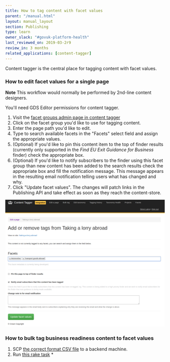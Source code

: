 ```yaml
---
title: How to tag content with facet values
parent: "/manual.html"
layout: manual_layout
section: Publishing
type: learn
owner_slack: "#govuk-platform-health"
last_reviewed_on: 2019-03-2r9
review_in: 3 months
related_applications: [content-tagger]
---
```


Content tagger is the central place for tagging content with facet values.

### How to edit facet values for a single page

**Note** This workflow would normally be performed by 2nd-line content designers.

You'll need GDS Editor permissions for content tagger.

1. Visit the [facet groups admin page in content tagger](https://content-tagger.integration.publishing.service.gov.uk/facet_groups)
2. Click on the facet group you'd like to use for tagging content.
3. Enter the page path you'd like to edit.
4. Type to search available facets in the "Facets" select field and assign the appropriate values.
5. (Optional) If you'd like to pin this content item to the top of finder results (currently only supported in the _Find EU Exit Guidance for Business_ finder) check the appropriate box.
6. (Optional) If you'd like to notify subscribers to the finder using this facet group than new content has been added to the search results check the appropriate box and fill the notification message. This message appears in the resulting email notification telling users what has changed and why.
7. Click "Update facet values". The changes will patch links in the Publishing API and take effect as soon as they reach the content-store.

![content-tagger screenshot](images/tagging-content-with-facets.png)


### How to bulk tag business readiness content to facet values

1. SCP [the correct format CSV file](https://github.com/alphagov/govuk-app-deployment-secrets/blob/master/shared_config/business_readiness.csv) to a backend machine.
2. Run [this rake task](https://deploy.integration.publishing.service.gov.uk/job/run-rake-task/parambuild/?TARGET_APPLICATION=content-tagger&MACHINE_CLASS=backend&RAKE_TASK=facets:tag_content_to_facet_values[%22/tmp/business-readiness.csv%22,%22lib/data/find-eu-exit-guidance-business.yml%22]) *

